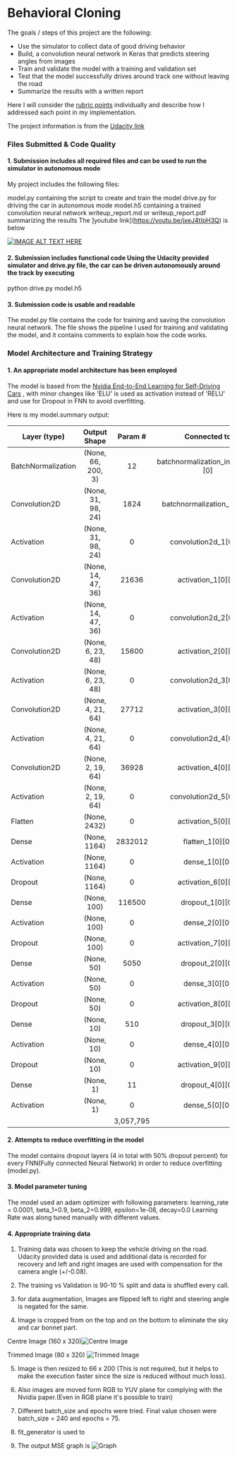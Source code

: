 
# Behavioral Cloning


The goals / steps of this project are the following:

 - Use the simulator to collect data of good driving behavior
 - Build, a convolution neural network in Keras that predicts steering angles from images
 - Train and validate the model with a training and validation set
 - Test that the model successfully drives around track one without leaving the road
 - Summarize the results with a written report
 
Here I will consider the [rubric points](https://review.udacity.com/#!/rubrics/432/view) individually and describe how I addressed each point in my implementation.

The project information is from the [Udacity link](https://github.com/udacity/CarND-Behavioral-Cloning-P3)

### Files Submitted & Code Quality

#### 1. Submission includes all required files and can be used to run the simulator in autonomous mode

My project includes the following files:

model.py containing the script to create and train the model
drive.py for driving the car in autonomous mode
model.h5 containing a trained convolution neural network
writeup_report.md or writeup_report.pdf summarizing the results
The ]youtube link](https://youtu.be/jxeJ4tIpH3Q) is below

[![IMAGE ALT TEXT HERE](http://img.youtube.com/vi/jxeJ4tIpH3Q/0.jpg)](https://www.youtube.com/watch?v=jxeJ4tIpH3Q)


#### 2. Submission includes functional code Using the Udacity provided simulator and drive.py file, the car can be driven autonomously around the track by executing

python drive.py model.h5

#### 3. Submission code is usable and readable

The model.py file contains the code for training and saving the convolution neural network. The file shows the pipeline I used for training and validating the model, and it contains comments to explain how the code works.

### Model Architecture and Training Strategy

#### 1. An appropriate model architecture has been employed

The model is based from the [Nvidia End-to-End Learning for Self-Driving Cars](https://images.nvidia.com/content/tegra/automotive/images/2016/solutions/pdf/end-to-end-dl-using-px.pdf) , with minor changes like 'ELU' is used as activation instead of 'RELU' and use for Dropout in FNN to avoid overfitting.

Here is my model.summary output:

|Layer (type)                     |Output Shape          |Param #     |Connected to                    |
|---------------------------------|:--------------------:|:----------:|:------------------------------:|
|BatchNormalization               |(None, 66, 200, 3)    |12          |batchnormalization_input_1[0][0]|
|Convolution2D                    |(None, 31, 98, 24)    |1824        |batchnormalization_1[0][0]      |
|Activation                       |(None, 31, 98, 24)    |0           |convolution2d_1[0][0]           |
|Convolution2D                    |(None, 14, 47, 36)    |21636       |activation_1[0][0]              |
|Activation                       |(None, 14, 47, 36)    |0           |convolution2d_2[0][0]           |
|Convolution2D                    |(None, 6, 23, 48)     |15600       |activation_2[0][0]              |
|Activation                       |(None, 6, 23, 48)     |0           |convolution2d_3[0][0]           |
|Convolution2D                    |(None, 4, 21, 64)     |27712       |activation_3[0][0]              |
|Activation                       |(None, 4, 21, 64)     |0           |convolution2d_4[0][0]           |
|Convolution2D                    |(None, 2, 19, 64)     |36928       |activation_4[0][0]              |
|Activation                       |(None, 2, 19, 64)     |0           |convolution2d_5[0][0]           |
|Flatten                          |(None, 2432)          |0           |activation_5[0][0]              |
|Dense                            |(None, 1164)          |2832012     |flatten_1[0][0]                 |
|Activation                       |(None, 1164)          |0           |dense_1[0][0]                   |
|Dropout                          |(None, 1164)          |0           |activation_6[0][0]              |
|Dense                            |(None, 100)           |116500      |dropout_1[0][0]                 |
|Activation                       |(None, 100)           |0           |dense_2[0][0]                   |
|Dropout                          |(None, 100)           |0           |activation_7[0][0]              |
|Dense                            |(None, 50)            |5050        |dropout_2[0][0]                 |
|Activation                       |(None, 50)            |0           |dense_3[0][0]                   |
|Dropout                          |(None, 50)            |0           |activation_8[0][0]              |
|Dense                            |(None, 10)            |510         |dropout_3[0][0]                 |
|Activation                       |(None, 10)            |0           |dense_4[0][0]                   |
|Dropout                          |(None, 10)            |0           |activation_9[0][0]              | 
|Dense                            |(None, 1)             |11          |dropout_4[0][0]                 |
|Activation                       |(None, 1)             |0           |dense_5[0][0]                   |
|                                 |                      |3,057,795   |                                |


#### 2. Attempts to reduce overfitting in the model

The model contains dropout layers (4 in total with 50% dropout percent) for every FNN(Fully connected Neural Network) in order to reduce overfitting (model.py).

#### 3. Model parameter tuning

The model used an adam optimizer with following parameters:
learning_rate = 0.0001, beta_1=0.9, beta_2=0.999, epsilon=1e-08, decay=0.0
Learning Rate was along tuned manually with different values.

#### 4. Appropriate training data

1. Training data was chosen to keep the vehicle driving on the road. Udacity provided data is used and additional data is recorded for recovery and left and right images are used with compensation for the camera angle (+/-0.08).

2. The training vs Validation is 90-10 % split and data is shuffled every call.

3. for data augmentation, Images are flipped left to right and steering angle is negated for the same.

4. Image is cropped from on the top and on the bottom to eliminate the sky and car bonnet part.

Centre Image (160 x 320)![Centre Image](./centre.jpg)

Trimmed Image (80 x 320) ![Trimmed Image](./centre_trimmed.png) 

5. Image is then resized to 66 x 200 (This is not required, but it helps to make the execution faster since the size is reduced without much loss).

6. Also images are moved form RGB to YUV plane for complying with the Nvidia paper.(Even in RGB plane it's possible to train)

7. Different batch_size and epochs were tried. Final value chosen were batch_size = 240 and epochs = 75.

8. fit_generator is used to 

9. The output MSE graph is ![Graph](./30March2017_75_EPOCHS.png)
